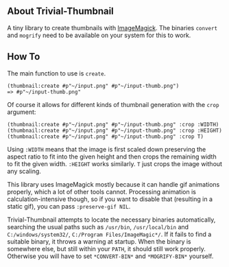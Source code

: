 About Trivial-Thumbnail
-----------------------
A tiny library to create thumbnails with [ImageMagick](http://www.imagemagick.org/). The binaries `convert` and `mogrify` need to be available on your system for this to work.

How To
------
The main function to use is `create`.

    (thumbnail:create #p"~/input.png" #p"~/input-thumb.png")
    => #p"~/input-thumb.png"

Of course it allows for different kinds of thumbnail generation with the `crop` argument:

    (thumbnail:create #p"~/input.png" #p"~/input-thumb.png" :crop :WIDTH)
    (thumbnail:create #p"~/input.png" #p"~/input-thumb.png" :crop :HEIGHT)
    (thumbnail:create #p"~/input.png" #p"~/input-thumb.png" :crop T)

Using `:WIDTH` means that the image is first scaled down preserving the aspect ratio to fit into the given height and then crops the remaining width to fit the given width. `:HEIGHT` works similarly. `T` just crops the image without any scaling.

This library uses ImageMagick mostly because it can handle gif animations properly, which a lot of other tools cannot. Processing animation is calculation-intensive though, so if you want to disable that (resulting in a static gif), you can pass `:preserve-gif NIL`.

Trivial-Thumbnail attempts to locate the necessary binaries automatically, searching the usual paths such as `/usr/bin`, `/usr/local/bin` and `C:/windows/system32/`, `C:/Program Files/ImageMagic*/`. If it fails to find a suitable binary, it throws a warning at startup. When the binary is somewhere else, but still within your `PATH`, it should still work properly. Otherwise you will have to set `*CONVERT-BIN*` and `*MOGRIFY-BIN*` yourself.
